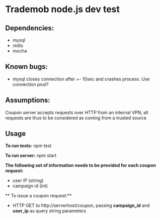 # Trademob node.js dev test

## Dependencies:
 - mysql
 - redis
 - mocha

## Known bugs:
 - mysql closes connection after +- 10sec and crashes process. Use connection pool?

## Assumptions:
Coupon server accepts requests over HTTP from an internal VPN, all requests are thus to be considered as coming from
a trusted source

## Usage

**To run tests:**
npm test

**To run server:**
npm start

**The following set of information needs to be provided for each coupon request:**
 - user IP (string)
 - campaign id (int)

** To issue a coupon request:**
 - HTTP GET to http://serverhost/coupon, passing **campaign_id** and **user_ip** as query string parameters